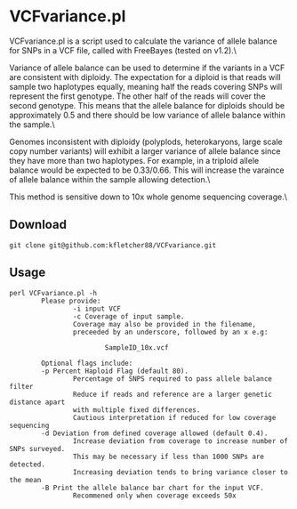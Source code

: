 # VCFvariance.pl

VCFvariance.pl is a script used to calculate the variance of allele balance for SNPs in a VCF file, called with FreeBayes (tested on v1.2).\

Variance of allele balance can be used to determine if the variants in a VCF are consistent with diploidy. The expectation for a diploid is that reads will sample two haplotypes equally, meaning half the reads covering SNPs will represent the first genotype. The other half of the reads will cover the second genotype. This means that the allele balance for diploids should be approximately 0.5 and there should be low variance of allele balance within the sample.\

Genomes inconsistent with diploidy (polyplods, heterokaryons, large scale copy number variants) will exhibit a larger variance of allele balance since they have more than two haplotypes. For example, in a triploid allele balance would be expected to be 0.33/0.66. This will increase the varaince of allele balance within the sample allowing detection.\

This method is sensitive down to 10x whole genome sequencing coverage.\

## Download
`git clone git@github.com:kfletcher88/VCFvariance.git`

## Usage
```
perl VCFvariance.pl -h
        Please provide:
                -i input VCF
                -c Coverage of input sample.
                Coverage may also be provided in the filename,
                preceeded by an underscore, followed by an x e.g:

                        SampleID_10x.vcf

        Optional flags include:
        -p Percent Haploid Flag (default 80).
                Percentage of SNPS required to pass allele balance filter
                Reduce if reads and reference are a larger genetic distance apart
                with multiple fixed differences.
                Cautious interpretation if reduced for low coverage sequencing
        -d Deviation from defined coverage allowed (default 0.4).
                Increase deviation from coverage to increase number of SNPs surveyed.
                This may be necessary if less than 1000 SNPs are detected.
                Increasing deviation tends to bring variance closer to the mean
        -B Print the allele balance bar chart for the input VCF.
                Recommened only when coverage exceeds 50x
```
